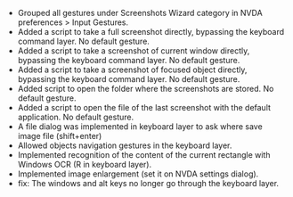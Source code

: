 * Grouped all gestures under Screenshots Wizard category in NVDA preferences > Input Gestures.
* Added a script to take a full screenshot directly, bypassing the keyboard command layer. No default gesture.
* Added a script to take a  screenshot of current window directly, bypassing the keyboard command layer. No default gesture.
* Added  a script to take a  screenshot of focused object directly, bypassing the keyboard command layer. No default gesture.
* Added script to open the folder where the screenshots are stored. No default gesture.
* Added a script to open the file of the last screenshot with the default application. No default gesture.
* A file dialog was implemented in keyboard layer to ask where save image file (shift+enter)
* Allowed  objects navigation gestures in the keyboard layer.
* Implemented recognition of the content of the current rectangle with Windows OCR (R in keyboard layer).
* Implemented image enlargement (set it on NVDA settings dialog).
* fix: The windows and alt keys no longer go through the keyboard layer.